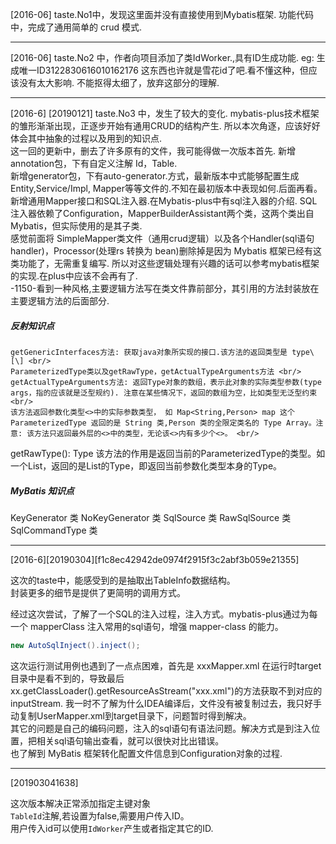 [2016-06]
taste.No1中，发现这里面并没有直接使用到Mybatis框架.
功能代码中，完成了通用简单的 crud 模式.

---

[2016-06]
taste.No2 中，作者向项目添加了类IdWorker.,具有ID生成功能.
eg: 生成唯一ID3122830616010162176
这东西也许就是雪花id了吧.看不懂这种，但应该没有太大影响.
不能抠得太细了，放弃这部分的理解.

---

[2016-6] [20190121]
taste.No3 中，发生了较大的变化.
mybatis-plus技术框架的雏形渐渐出现，正逐步开始有通用CRUD的结构产生.
所以本次角逐，应该好好体会其中抽象的过程以及用到的知识点.
<br>
这一回的更新中，删去了许多原有的文件，我可能得做一次版本首先.
新增annotation包，下有自定义注解 Id，Table.
<br>
新增generator包，下有auto-generator.方式，最新版本中式能够配置生成 Entity,Service/Impl, Mapper等等文件的.不知在最初版本中表现如何.后面再看。
<br>
新增通用Mapper接口和SQL注入器.在Mybatis-plus中有sql注入器的介绍.
SQL注入器依赖了Configuration，MapperBuilderAssistant两个类，这两个类出自Mybatis，但实际使用的是其子类.
<br>
感觉前面将 SimpleMapper类文件（通用crud逻辑）以及各个Handler(sql语句handler)，Processor(处理rs 转换为 bean)删除掉是因为 Mybatis 框架已经有这类功能了，无需重复编写. 所以对这些逻辑处理有兴趣的话可以参考mybatis框架的实现.在plus中应该不会再有了.
<br>
-1150-看到一种风格,主要逻辑方法写在类文件靠前部分，其引用的方法封装放在主要逻辑方法的后面部分. <br/>

##### 反射知识点

    getGenericInterfaces方法: 获取java对象所实现的接口.该方法的返回类型是 type\[\] <br/>
    ParameterizedType类以及getRawType，getActualTypeArguments方法 <br/>
    getActualTypeArguments方法: 返回Type对象的数组，表示此对象的实际类型参数(type args，指的应该就是泛型规约). 注意在某些情况下，返回的数组为空，比如类型无泛型约束     <br/>
    该方法返回参数化类型<>中的实际参数类型， 如 Map<String,Person> map 这个 ParameterizedType 返回的是 String 类,Person 类的全限定类名的 Type Array。注意: 该方法只返回最外层的<>中的类型，无论该<>内有多少个<>。 <br/>
getRawType(): Type
该方法的作用是返回当前的ParameterizedType的类型。如一个List，返回的是List的Type，即返回当前参数化类型本身的Type。


##### MyBatis 知识点
KeyGenerator 类
NoKeyGenerator 类
SqlSource 类
RawSqlSource 类
SqlCommandType 类

---

[2016-6][20190304][f1c8ec42942de0974f2915f3c2abf3b059e21355]

这次的taste中，能感受到的是抽取出TableInfo数据结构。 <br>
封装更多的细节是提供了更简明的调用方式。 <br>

经过这次尝试，了解了一个SQL的注入过程，注入方式。mybatis-plus通过为每一个 mapperClass 注入常用的sql语句，增强 mapper-class 的能力。<br>
```java
new AutoSqlInject().inject();
```

这次运行测试用例也遇到了一点点困难，首先是 xxxMapper.xml 在运行时target目录中是看不到的，导致最后 xx.getClassLoader().getResourceAsStream("xxx.xml")的方法获取不到对应的inputStream.
我一时不了解为什么IDEA编译后，文件没有被复制过去，我只好手动复制UserMapper.xml到target目录下，问题暂时得到解决。
<br>
其它的问题是自己的编码问题，注入的sql语句有语法问题。解决方式是到注入位置，把相关sql语句输出查看，就可以很快对比出错误。
<br>
也了解到 MyBatis 框架转化配置文件信息到Configuration对象的过程.

---
[201903041638]

这次版本解决正常添加指定主键对象<br>
```TableId```注解,若设置为false,需要用户传入ID。<br>
用户传入id可以使用```IdWorker```产生或者指定其它的ID.<br>

